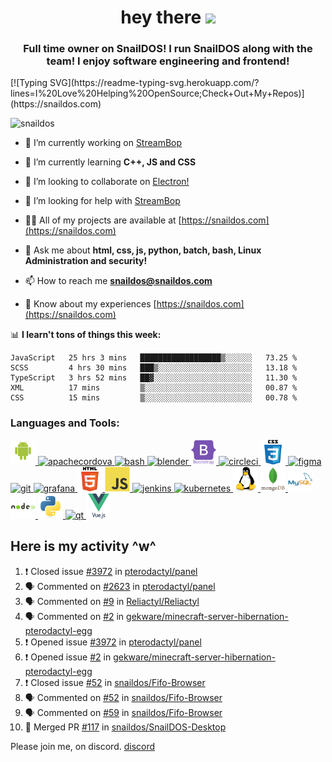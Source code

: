 <h1 align="center">hey there <img src="https://media.giphy.com/media/hvRJCLFzcasrR4ia7z/giphy.gif" width="25px"></h1>
<h3 align="center">Full time owner on SnailDOS! I run SnailDOS along with the team! I enjoy software engineering and frontend!</h3>
[![Typing SVG](https://readme-typing-svg.herokuapp.com/?lines=I%20Love%20Helping%20OpenSource;Check+Out+My+Repos)](https://snaildos.com)

<p align="left"> <img src="https://komarev.com/ghpvc/?username=snaildos&label=Profile%20views&color=0e75b6&style=flat" alt="snaildos" /> </p>

- 🔭 I’m currently working on [StreamBop](https://snaildos.com/streambop)

- 🌱 I’m currently learning **C++, JS and CSS**

- 👯 I’m looking to collaborate on [Electron!](https://github.com/electron)

- 🤝 I’m looking for help with [StreamBop](https://github.com/snaildos/StreamBop)

- 👨‍💻 All of my projects are available at [https://snaildos.com](https://snaildos.com)

- 💬 Ask me about **html, css, js, python, batch, bash, Linux Administration and security!**

- 📫 How to reach me **snaildos@snaildos.com**

- 📄 Know about my experiences [https://snaildos.com](https://snaildos.com)

📊 **I learn't tons of things this week:**
<!--START_SECTION:waka-->
```text
JavaScript   25 hrs 3 mins   ██████████████████▒░░░░░░   73.25 % 
SCSS         4 hrs 30 mins   ███▒░░░░░░░░░░░░░░░░░░░░░   13.18 % 
TypeScript   3 hrs 52 mins   ██▓░░░░░░░░░░░░░░░░░░░░░░   11.30 % 
XML          17 mins         ▒░░░░░░░░░░░░░░░░░░░░░░░░   00.87 % 
CSS          15 mins         ▒░░░░░░░░░░░░░░░░░░░░░░░░   00.78 % 
```
<!--END_SECTION:waka-->

<h3 align="left">Languages and Tools:</h3>
<p align="left"> <a href="https://developer.android.com" target="_blank"> <img src="https://raw.githubusercontent.com/devicons/devicon/master/icons/android/android-original-wordmark.svg" alt="android" width="40" height="40"/> </a> <a href="https://cordova.apache.org/" target="_blank"> <img src="https://www.vectorlogo.zone/logos/apache_cordova/apache_cordova-icon.svg" alt="apachecordova" width="40" height="40"/> </a> <a href="https://www.gnu.org/software/bash/" target="_blank"> <img src="https://www.vectorlogo.zone/logos/gnu_bash/gnu_bash-icon.svg" alt="bash" width="40" height="40"/> </a> <a href="https://www.blender.org/" target="_blank"> <img src="https://download.blender.org/branding/community/blender_community_badge_white.svg" alt="blender" width="40" height="40"/> </a> <a href="https://getbootstrap.com" target="_blank"> <img src="https://raw.githubusercontent.com/devicons/devicon/master/icons/bootstrap/bootstrap-plain-wordmark.svg" alt="bootstrap" width="40" height="40"/> </a> <a href="https://circleci.com" target="_blank"> <img src="https://www.vectorlogo.zone/logos/circleci/circleci-icon.svg" alt="circleci" width="40" height="40"/> </a> <a href="https://www.w3schools.com/css/" target="_blank"> <img src="https://raw.githubusercontent.com/devicons/devicon/master/icons/css3/css3-original-wordmark.svg" alt="css3" width="40" height="40"/> </a> <a href="https://www.figma.com/" target="_blank"> <img src="https://www.vectorlogo.zone/logos/figma/figma-icon.svg" alt="figma" width="40" height="40"/> </a> <a href="https://git-scm.com/" target="_blank"> <img src="https://www.vectorlogo.zone/logos/git-scm/git-scm-icon.svg" alt="git" width="40" height="40"/> </a> <a href="https://grafana.com" target="_blank"> <img src="https://www.vectorlogo.zone/logos/grafana/grafana-icon.svg" alt="grafana" width="40" height="40"/> </a> <a href="https://www.w3.org/html/" target="_blank"> <img src="https://raw.githubusercontent.com/devicons/devicon/master/icons/html5/html5-original-wordmark.svg" alt="html5" width="40" height="40"/> </a> <a href="https://developer.mozilla.org/en-US/docs/Web/JavaScript" target="_blank"> <img src="https://raw.githubusercontent.com/devicons/devicon/master/icons/javascript/javascript-original.svg" alt="javascript" width="40" height="40"/> </a> <a href="https://www.jenkins.io" target="_blank"> <img src="https://www.vectorlogo.zone/logos/jenkins/jenkins-icon.svg" alt="jenkins" width="40" height="40"/> </a> <a href="https://kubernetes.io" target="_blank"> <img src="https://www.vectorlogo.zone/logos/kubernetes/kubernetes-icon.svg" alt="kubernetes" width="40" height="40"/> </a> <a href="https://www.linux.org/" target="_blank"> <img src="https://raw.githubusercontent.com/devicons/devicon/master/icons/linux/linux-original.svg" alt="linux" width="40" height="40"/> </a> <a href="https://www.mongodb.com/" target="_blank"> <img src="https://raw.githubusercontent.com/devicons/devicon/master/icons/mongodb/mongodb-original-wordmark.svg" alt="mongodb" width="40" height="40"/> </a> <a href="https://www.mysql.com/" target="_blank"> <img src="https://raw.githubusercontent.com/devicons/devicon/master/icons/mysql/mysql-original-wordmark.svg" alt="mysql" width="40" height="40"/> </a> <a href="https://nodejs.org" target="_blank"> <img src="https://raw.githubusercontent.com/devicons/devicon/master/icons/nodejs/nodejs-original-wordmark.svg" alt="nodejs" width="40" height="40"/> </a> <a href="https://www.python.org" target="_blank"> <img src="https://raw.githubusercontent.com/devicons/devicon/master/icons/python/python-original.svg" alt="python" width="40" height="40"/> </a> <a href="https://www.qt.io/" target="_blank"> <img src="https://upload.wikimedia.org/wikipedia/commons/0/0b/Qt_logo_2016.svg" alt="qt" width="40" height="40"/> </a> <a href="https://vuejs.org/" target="_blank"> <img src="https://raw.githubusercontent.com/devicons/devicon/master/icons/vuejs/vuejs-original-wordmark.svg" alt="vuejs" width="40" height="40"/> </a> </p>

## Here is my activity ^w^
<!--START_SECTION:activity-->
1. ❗️ Closed issue [#3972](https://github.com/pterodactyl/panel/issues/3972) in [pterodactyl/panel](https://github.com/pterodactyl/panel)
2. 🗣 Commented on [#2623](https://github.com/pterodactyl/panel/issues/2623) in [pterodactyl/panel](https://github.com/pterodactyl/panel)
3. 🗣 Commented on [#9](https://github.com/Reliactyl/Reliactyl/issues/9) in [Reliactyl/Reliactyl](https://github.com/Reliactyl/Reliactyl)
4. 🗣 Commented on [#2](https://github.com/gekware/minecraft-server-hibernation-pterodactyl-egg/issues/2) in [gekware/minecraft-server-hibernation-pterodactyl-egg](https://github.com/gekware/minecraft-server-hibernation-pterodactyl-egg)
5. ❗️ Opened issue [#3972](https://github.com/pterodactyl/panel/issues/3972) in [pterodactyl/panel](https://github.com/pterodactyl/panel)
6. ❗️ Opened issue [#2](https://github.com/gekware/minecraft-server-hibernation-pterodactyl-egg/issues/2) in [gekware/minecraft-server-hibernation-pterodactyl-egg](https://github.com/gekware/minecraft-server-hibernation-pterodactyl-egg)
7. ❗️ Closed issue [#52](https://github.com/snaildos/Fifo-Browser/issues/52) in [snaildos/Fifo-Browser](https://github.com/snaildos/Fifo-Browser)
8. 🗣 Commented on [#52](https://github.com/snaildos/Fifo-Browser/issues/52) in [snaildos/Fifo-Browser](https://github.com/snaildos/Fifo-Browser)
9. 🗣 Commented on [#59](https://github.com/snaildos/Fifo-Browser/issues/59) in [snaildos/Fifo-Browser](https://github.com/snaildos/Fifo-Browser)
10. 🎉 Merged PR [#117](https://github.com/snaildos/SnailDOS-Desktop/pull/117) in [snaildos/SnailDOS-Desktop](https://github.com/snaildos/SnailDOS-Desktop)
<!--END_SECTION:activity-->
Please join me, on discord.
[discord](https://invite.gg/snaildos)
